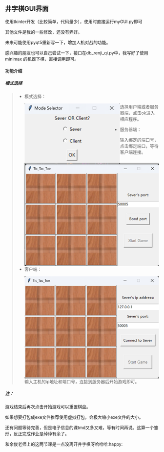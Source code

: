 ## 井字棋GUI界面

使用tkinter开发（比较简单，代码量少），使用时直接运行myGUI.py即可

其他文件是我的一些修改，还没有弄好。

未来可能使用pyqt5重新写一下，增加人机对战的功能。

感兴趣的朋友也可以自己尝试一下，接口在db_renji_qi.py中，我写好了使用minimax 的机器下棋，直接调用即可。

#### 功能介绍

##### 模式选择

> + 模式选择：
>
> 	<img src="selector.png" align="left" style="zoom: 80%;" />
>
> 	选择用户端或者服务器端，点击ok进入相应程序。
>
> + 服务器端：
>
> 	<img src="server.png" style="zoom:80%;" align="left"/>
>
> 	输入绑定的端口号，点击绑定端口，等待客户端连接。
>
> + 客户端：
>
> 	<img src="client.png" style="zoom:80%;" align="left"/>
>
> 	输入主机的ip地址和端口号，连接到服务器后开始游戏即可。

##### 注：

游戏结束后再次点击开始游戏可以重置棋盘。

如果想要打包成exe文件推荐使用虚拟打包，会极大缩小exe文件的大小。

还有问题等待完善，但是电子信息的课tmd又多又难，等有时间再说。这算一个雏形，反正完成作业是绰绰有余了。

和余俊老师上的这两节课是一点没离开井字棋呀哈哈哈:happy: